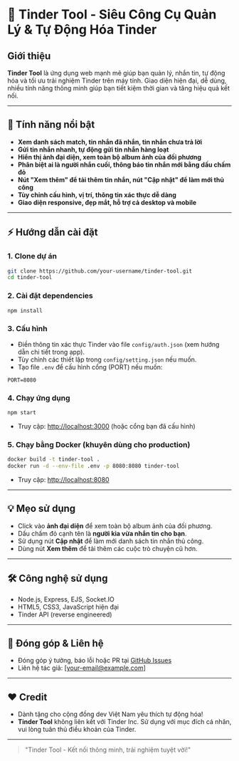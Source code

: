 # 🚀 Tinder Tool - Siêu Công Cụ Quản Lý & Tự Động Hóa Tinder

## Giới thiệu
**Tinder Tool** là ứng dụng web mạnh mẽ giúp bạn quản lý, nhắn tin, tự động hóa và tối ưu trải nghiệm Tinder trên máy tính. Giao diện hiện đại, dễ dùng, nhiều tính năng thông minh giúp bạn tiết kiệm thời gian và tăng hiệu quả kết nối.

---

## 🌟 Tính năng nổi bật
- **Xem danh sách match, tin nhắn đã nhắn, tin nhắn chưa trả lời**
- **Gửi tin nhắn nhanh, tự động gửi tin nhắn hàng loạt**
- **Hiển thị ảnh đại diện, xem toàn bộ album ảnh của đối phương**
- **Phân biệt ai là người nhắn cuối, thông báo tin nhắn mới bằng dấu chấm đỏ**
- **Nút "Xem thêm" để tải thêm tin nhắn, nút "Cập nhật" để làm mới thủ công**
- **Tùy chỉnh cấu hình, vị trí, thông tin xác thực dễ dàng**
- **Giao diện responsive, đẹp mắt, hỗ trợ cả desktop và mobile**

---

## ⚡ Hướng dẫn cài đặt
### 1. Clone dự án
```bash
git clone https://github.com/your-username/tinder-tool.git
cd tinder-tool
```
### 2. Cài đặt dependencies
```bash
npm install
```
### 3. Cấu hình
- Điền thông tin xác thực Tinder vào file `config/auth.json` (xem hướng dẫn chi tiết trong app).
- Tùy chỉnh các thiết lập trong `config/setting.json` nếu muốn.
- Tạo file `.env` để cấu hình cổng (PORT) nếu muốn:

```env
PORT=8080
```

### 4. Chạy ứng dụng
```bash
npm start
```
- Truy cập: [http://localhost:3000](http://localhost:3000) (hoặc cổng bạn đã cấu hình)

### 5. Chạy bằng Docker (khuyên dùng cho production)
```bash
docker build -t tinder-tool .
docker run -d --env-file .env -p 8080:8080 tinder-tool
```
- Truy cập: [http://localhost:8080](http://localhost:8080)

---

## 💡 Mẹo sử dụng
- Click vào **ảnh đại diện** để xem toàn bộ album ảnh của đối phương.
- Dấu chấm đỏ cạnh tên là **người kia vừa nhắn tin cho bạn**.
- Sử dụng nút **Cập nhật** để làm mới danh sách tin nhắn thủ công.
- Dùng nút **Xem thêm** để tải thêm các cuộc trò chuyện cũ hơn.

---

## 🛠️ Công nghệ sử dụng
- Node.js, Express, EJS, Socket.IO
- HTML5, CSS3, JavaScript hiện đại
- Tinder API (reverse engineered)

---

## 📣 Đóng góp & Liên hệ
- Đóng góp ý tưởng, báo lỗi hoặc PR tại [GitHub Issues](https://github.com/your-username/tinder-tool/issues)
- Liên hệ tác giả: [your-email@example.com]

---

## ❤️ Credit
- Dành tặng cho cộng đồng dev Việt Nam yêu thích tự động hóa!
- **Tinder Tool** không liên kết với Tinder Inc. Sử dụng với mục đích cá nhân, vui lòng tuân thủ điều khoản của Tinder.

---

> "Tinder Tool - Kết nối thông minh, trải nghiệm tuyệt vời!" 
